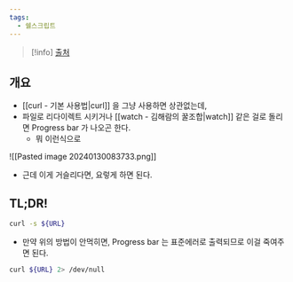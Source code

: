```yaml
---
tags:
  - 쉘스크립트
---
```

> [!info] [출처](https://stackoverflow.com/a/7373922)

## 개요

- [[curl - 기본 사용법|curl]] 을 그냥 사용하면 상관없는데,
- 파일로 리다이렉트 시키거나 [[watch - 김해람의 꿀조합|watch]] 같은 걸로 돌리면 Progress bar 가 나오곤 한다.
	- 뭐 이런식으로

![[Pasted image 20240130083733.png]]

- 근데 이게 거슬리다면, 요렇게 하면 된다.

## TL;DR!

```bash
curl -s ${URL}
```

- 만약 위의 방법이 안먹히면, Progress bar 는 표준에러로 출력되므로 이걸 죽여주면 된다.

```bash
curl ${URL} 2> /dev/null
```